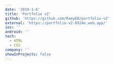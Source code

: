 ```yaml
---
date: '2019-1-6'
title: 'Portfolio v2'
github: 'https://github.com/RamyEB/portfolio-v2'
external: 'https://portfolio-v2-8924e.web.app/'
ios: ''
android: ''
tech:
  - HTML
  - CSS
company: ''
showInProjects: false
---
```

